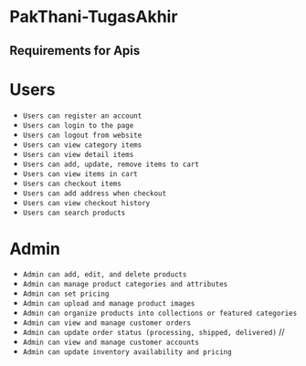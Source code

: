 # PakThani-TugasAkhir

## Requirements for Apis
# Users

- `Users can register an account`
- `Users can login to the page`
- `Users can logout from website`
- `Users can view category items`
- `Users can view detail items`
- `Users can add, update, remove items to cart`
- `Users can view items in cart`
- `Users can checkout items`
- `Users can add address when checkout`
- `Users can view checkout history`
- `Users can search products`

# Admin

- `Admin can add, edit, and delete products`
- `Admin can manage product categories and attributes`
- `Admin can set pricing`
- `Admin can upload and manage product images`
- `Admin can organize products into collections or featured categories`
- `Admin can view and manage customer orders`
- `Admin can update order status (processing, shipped, delivered)` //
- `Admin can view and manage customer accounts`
- `Admin can update inventory availability and pricing`
